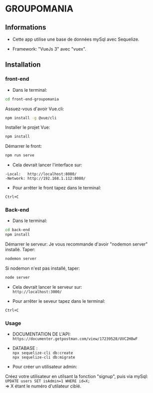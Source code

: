 # GROUPOMANIA #

## Informations ##

* Cette app utilise une base de données mySql avec Sequelize.

* Framework: "VueJs 3" avec "vuex".

## Installation ##

### front-end ###

* Dans le terminal:
```bash
cd front-end-groupomania
```
Assuez-vous d'avoir Vue.cli:
```bash
npm install -g @vue/cli
```
Installer le projet Vue:
```bash
npm install
```

Démarrer le front:
```bash
npm run serve
```
* Cela devrait lancer l'interface sur:

`-Local:   http://localhost:8080/` <br/>
`-Network: http://192.168.1.112:8080/`

* Pour arrêter le front tapez dans le terminal:
```bash
Ctrl+C
```

### Back-end ###

* Dans le terminal:
```bash
cd back-end
npm install
```

Démarrer le serveur:
Je vous recommande d'avoir "nodemon server" installé.
Taper:
```bash
nodemon server
```
Si nodemon n'est pas installé, taper:
```bash
node server
```

* Cela devrait lancer le serveur sur:<br/>
`http://localhost:3000/`

* Pour arrêter le seveur tapez dans le terminal:
```bash
Ctrl+C
```

### Usage ###

* DOCUMENTATION DE L'API:<br/>
`https://documenter.getpostman.com/view/17239528/UVC2H8wF`

* DATABASE :<br/>
`npx sequelize-cli db:create`<br/>
`npx sequelize-cli db:migrate`

* Pour créer un utilisateur admin:

Créez votre utilisateur en utilsant la fonction "signup", puis via mySql:<br/>
`UPDATE users SET isAdmin=1 WHERE id=X;` <br/>
=> X étant le numéro d'utilateur ciblé.